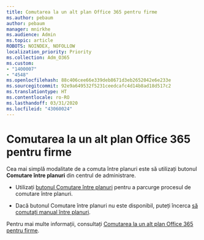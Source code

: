 ```yaml
---
title: Comutarea la un alt plan Office 365 pentru firme
ms.author: pebaum
author: pebaum
manager: mnirkhe
ms.audience: Admin
ms.topic: article
ROBOTS: NOINDEX, NOFOLLOW
localization_priority: Priority
ms.collection: Adm_O365
ms.custom:
- "1400007"
- "4548"
ms.openlocfilehash: 88c406cee66e339deb8671d3eb2652042e6e233e
ms.sourcegitcommit: 92e9a649532f5231ceedcafc4d14b8ad18d517c2
ms.translationtype: HT
ms.contentlocale: ro-RO
ms.lasthandoff: 03/31/2020
ms.locfileid: "43060024"
---
```

# <a name="switch-to-a-different-office-365-for-business-plan"></a>Comutarea la un alt plan Office 365 pentru firme

Cea mai simplă modalitate de a comuta între planuri este să utilizați butonul **Comutare între planuri** din centrul de administrare.

- Utilizați [butonul Comutare între planuri](https://docs.microsoft.com/microsoft-365/commerce/subscriptions/switch-to-a-different-plan?view=o365-worldwide#use-the-switch-plans-button) pentru a parcurge procesul de comutare între planuri. 

- Dacă butonul Comutare între planuri nu este disponibil, puteți încerca [să comutați manual între planuri](https://docs.microsoft.com/microsoft-365/commerce/subscriptions/switch-to-a-different-plan?view=o365-worldwide#the-switch-plans-button-isnt-there). 

Pentru mai multe informații, consultați [Comutarea la un alt plan Office 365 pentru firme](https://docs.microsoft.com/microsoft-365/commerce/subscriptions/switch-to-a-different-plan?view=o365-worldwide).
